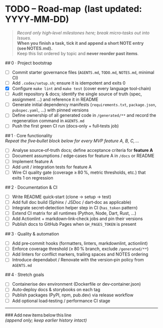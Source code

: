 # TODO – Road‑map  (last updated: YYYY‑MM‑DD)

> *Record only high‑level milestones here; break micro‑tasks out into Issues.*  
> **When you finish a task, tick it and append a short NOTE entry
> (see NOTES.md).**  
> Keep this list ordered by topic and **never reorder past items**.

## 0 · Project bootstrap
- [ ] Commit starter governance files (`AGENTS.md`, `TODO.md`, `NOTES.md`,
      minimal CI)
- [ ] Add `.codex/setup.sh`; ensure it is idempotent and exits 0
- [x] Configure `make lint` and `make test` (cover every language tool‑chain)
- [ ] Audit repository & docs; identify the single source of truth
      (spec, assignment …) and reference it in README
- [ ] Generate initial dependency manifests (`requirements.txt`,
      `package.json`, `pubspec.yaml`, …) with pinned versions
- [ ] Define ownership of all generated code in `/generated/**` and record the
      regeneration command in `AGENTS.md`
- [ ] Push the first green CI run (docs‑only + full‑tests job)

## 1 · Core functionality  
*Repeat the five‑bullet block below for every MVP feature A, B, C, …*  
- [ ] Analyse source‑of‑truth docs; define acceptance criteria for **feature A**  
- [ ] Document assumptions / edge‑cases for feature A in `/docs` or README  
- [ ] Implement feature A  
- [ ] Add unit / integration tests for feature A  
- [ ] Wire CI quality gate (coverage ≥ 80 %, metric thresholds, etc.) that
      exits 1 on regression

## 2 · Documentation & CI
- [ ] Write README quick‑start (clone → setup → test)
- [ ] Add full doc build (Sphinx / JSDoc / dart‑doc as applicable)
- [ ] Integrate secret‑detection helper step in CI (`has_token` pattern)
- [ ] Extend CI matrix for all runtimes (Python, Node, Dart, Rust, …)
- [ ] Add Actionlint + markdown‑link‑check jobs and pin their versions
- [ ] Publish docs to GitHub Pages when `GH_PAGES_TOKEN` is present

## 3 · Quality & automation
- [ ] Add pre‑commit hooks (formatters, linters, markdownlint, actionlint)
- [ ] Enforce coverage threshold (≥ 80 % branch, exclude `/generated/**`)
- [ ] Add linters for conflict markers, trailing spaces and NOTES ordering
- [ ] Introduce dependabot / Renovate with the version‑pin policy from
      `AGENTS.md`

## 4 · Stretch goals
- [ ] Containerise dev environment (Dockerfile or dev‑container.json)
- [ ] Auto‑deploy docs & storybooks on each tag
- [ ] Publish packages (PyPI, npm, pub.dev) via release workflow
- [ ] Add optional load‑testing / performance CI stage

---

### Add new items below this line  
*(append only; keep earlier history intact)*
